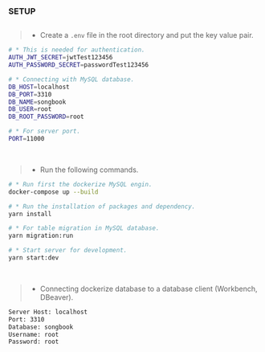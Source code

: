 ### SETUP
##
> - Create a `.env` file in the root directory and put the key value pair.
```bash
# * This is needed for authentication.
AUTH_JWT_SECRET=jwtTest123456
AUTH_PASSWORD_SECRET=passwordTest123456

# * Connecting with MySQL database.
DB_HOST=localhost
DB_PORT=3310
DB_NAME=songbook
DB_USER=root
DB_ROOT_PASSWORD=root

# * For server port.
PORT=11000
```

<br />

> - Run the following commands.
```bash
# * Run first the dockerize MySQL engin.
docker-compose up --build

# * Run the installation of packages and dependency.
yarn install

# * For table migration in MySQL database.
yarn migration:run

# * Start server for development.
yarn start:dev
```

<br />

> - Connecting dockerize database to a database client (Workbench, DBeaver).
```bash
Server Host: localhost
Port: 3310
Database: songbook
Username: root
Password: root
```
